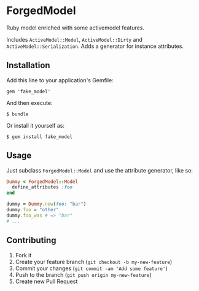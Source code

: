 # ForgedModel

Ruby model enriched with some activemodel features.

Includes `ActiveModel::Model`, `ActiveModel::Dirty` and `ActiveModel::Serialization`.
Adds a generator for instance attributes.

## Installation

Add this line to your application's Gemfile:

    gem 'fake_model'

And then execute:

    $ bundle

Or install it yourself as:

    $ gem install fake_model

## Usage

Just subclass `ForgedModel::Model` and use the attribute generator, like so:

```ruby
Dummy < ForgedModel::Model
  define_attributes :foo
end

dummy = Dummy.new(foo: "bar")
dummy.foo = "other"
dummy.foo_was # => "bar"
# ...
```



## Contributing

1. Fork it
2. Create your feature branch (`git checkout -b my-new-feature`)
3. Commit your changes (`git commit -am 'Add some feature'`)
4. Push to the branch (`git push origin my-new-feature`)
5. Create new Pull Request
